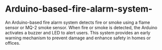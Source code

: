 # Arduino-based-fire-alarm-system-
An Arduino-based fire alarm system detects fire or smoke using a flame sensor or MQ-2 smoke sensor. When fire or smoke is detected, the Arduino activates a buzzer and LED to alert users. This system provides an early warning mechanism to prevent damage and enhance safety in homes or offices.
